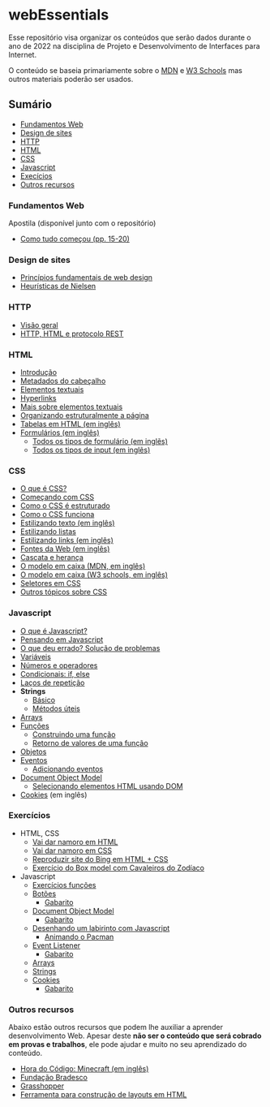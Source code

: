 # webEssentials

Esse repositório visa organizar os conteúdos que serão dados durante o ano de 2022 na disciplina de Projeto e 
Desenvolvimento de Interfaces para Internet.

O conteúdo se baseia primariamente sobre o [MDN](https://developer.mozilla.org/pt-BR/) e 
[W3 Schools](https://www.w3schools.com) mas outros materiais poderão ser usados.

## Sumário

* [Fundamentos Web](#fundamentos-web)
* [Design de sites](#design-de-sites)
* [HTTP](#http)
* [HTML](#html)
* [CSS](#css)
* [Javascript](#javascript)
* [Execícios](#exercícios)
* [Outros recursos](#outros-recursos)

### Fundamentos Web

Apostila (disponível junto com o repositório)

* <a href="fundamentos_desenvolvimento_web (pronatec).pdf#page=15">Como tudo começou (pp. 15-20)</a>

### Design de sites

* [Princípios fundamentais de web design](https://desenvolvimentoparaweb.com/ux/4-principios-fundamentais-design/)
* [Heurísticas de Nielsen](https://brasil.uxdesign.cc/10-heur%C3%ADsticas-de-nielsen-para-o-design-de-interface-58d782821840)

### HTTP

* [Visão geral](https://developer.mozilla.org/pt-BR/docs/Web/HTTP/Overview)
* [HTTP, HTML e protocolo REST](https://tableless.com.br/o-grande-desencontro-http-com-o-html/)

### HTML

* [Introdução](https://developer.mozilla.org/pt-BR/docs/Learn/HTML/Introduction_to_HTML/Getting_started)
* [Metadados do cabeçalho](https://developer.mozilla.org/pt-BR/docs/Learn/HTML/Introduction_to_HTML/The_head_metadata_in_HTML)
* [Elementos textuais](https://developer.mozilla.org/pt-BR/docs/Learn/HTML/Introduction_to_HTML/HTML_text_fundamentals)
* [Hyperlinks](https://developer.mozilla.org/pt-BR/docs/Learn/HTML/Introduction_to_HTML/Creating_hyperlinks)
* [Mais sobre elementos textuais](https://developer.mozilla.org/pt-BR/docs/Learn/HTML/Introduction_to_HTML/Advanced_text_formatting)
* [Organizando estruturalmente a página](https://developer.mozilla.org/pt-BR/docs/Learn/HTML/Introduction_to_HTML/Document_and_website_structure)
* [Tabelas em HTML (em inglês)](https://developer.mozilla.org/en-US/docs/Learn/HTML/Tables/Basics)
* [Formulários (em inglês)](https://www.w3schools.com/html/html_forms.asp)
    * [Todos os tipos de formulário (em inglẽs)](https://www.w3schools.com/html/html_form_elements.asp)
    * [Todos os tipos de input (em inglẽs)](https://www.w3schools.com/html/html_form_input_types.asp)

### CSS

* [O que é CSS?](https://developer.mozilla.org/pt-BR/docs/Learn/CSS/First_steps/What_is_CSS)
* [Começando com CSS](https://developer.mozilla.org/pt-BR/docs/Learn/CSS/First_steps/Getting_started)
* [Como o CSS é estruturado](https://developer.mozilla.org/pt-BR/docs/Learn/CSS/First_steps/How_CSS_is_structured)
* [Como o CSS funciona](https://developer.mozilla.org/pt-BR/docs/Learn/CSS/First_steps/How_CSS_works)
* [Estilizando texto (em inglês)](https://developer.mozilla.org/en-US/docs/Learn/CSS/Styling_text/Fundamentals)
* [Estilizando listas](https://developer.mozilla.org/pt-BR/docs/Learn/CSS/Styling_text/Styling_lists)
* [Estilizando links (em inglês)](https://developer.mozilla.org/en-US/docs/Learn/CSS/Styling_text/Styling_links)
* [Fontes da Web (em inglês)](https://developer.mozilla.org/en-US/docs/Learn/CSS/Styling_text/Web_fonts)
* [Cascata e herança](https://developer.mozilla.org/pt-BR/docs/Learn/CSS/Building_blocks/Cascade_and_inheritance)
* [O modelo em caixa (MDN, em inglês)](https://developer.mozilla.org/pt-BR/docs/Learn/CSS/Building_blocks/The_box_model)
* [O modelo em caixa (W3 schools, em inglês)](https://www.w3schools.com/css/css_boxmodel.asp)
* [Seletores em CSS](https://developer.mozilla.org/pt-BR/docs/Learn/CSS/Building_blocks/Selectors)
* [Outros tópicos sobre CSS](https://developer.mozilla.org/pt-BR/docs/Learn/CSS/Building_blocks)

### Javascript

* [O que é Javascript?](https://developer.mozilla.org/pt-BR/docs/Learn/JavaScript/First_steps/What_is_JavaScript)
* [Pensando em Javascript](https://developer.mozilla.org/pt-BR/docs/Learn/JavaScript/First_steps/A_first_splash)
* [O que deu errado? Solução de problemas](https://developer.mozilla.org/pt-BR/docs/Learn/JavaScript/First_steps/What_went_wrong)
* [Variáveis](https://developer.mozilla.org/pt-BR/docs/Learn/JavaScript/First_steps/Variables)
* [Números e operadores](https://developer.mozilla.org/pt-BR/docs/Learn/JavaScript/First_steps/Math)
* [Condicionais: if, else](https://developer.mozilla.org/pt-BR/docs/Learn/JavaScript/Building_blocks/conditionals)
* [Laços de repetição](https://developer.mozilla.org/pt-BR/docs/Learn/JavaScript/Building_blocks/Looping_code)
* **Strings**
  * [Básico](https://developer.mozilla.org/pt-BR/docs/Learn/JavaScript/First_steps/Strings)
  * [Métodos úteis](https://developer.mozilla.org/pt-BR/docs/Learn/JavaScript/First_steps/Useful_string_methods)
* [Arrays](https://developer.mozilla.org/pt-BR/docs/Learn/JavaScript/First_steps/Arrays)
* [Funções](https://developer.mozilla.org/pt-BR/docs/Learn/JavaScript/Building_blocks/Functions)
  * [Construindo uma função](https://developer.mozilla.org/pt-BR/docs/Learn/JavaScript/Building_blocks/Build_your_own_function)
  * [Retorno de valores de uma função](https://developer.mozilla.org/pt-BR/docs/Learn/JavaScript/Building_blocks/Return_values)
* [Objetos](https://developer.mozilla.org/pt-BR/docs/Learn/JavaScript/Objects/Basics)
* [Eventos](https://developer.mozilla.org/pt-BR/docs/Learn/JavaScript/Building_blocks/Events)
  * [Adicionando eventos](https://developer.mozilla.org/pt-BR/docs/Web/API/EventTarget/addEventListener)
* [Document Object Model](https://developer.mozilla.org/pt-BR/docs/Web/API/Document_Object_Model/Introduction)
  * [Selecionando elementos HTML usando DOM](https://developer.mozilla.org/en-US/docs/Web/API/Document_object_model/Locating_DOM_elements_using_selectors)
* [Cookies](https://www.w3schools.com/js/js_cookies.asp) (em inglês)

### Exercícios

* HTML, CSS
    * [Vai dar namoro em HTML](atividades/html_css/reproduzir_markdown.md)
    * [Vai dar namoro em CSS](atividades/html_css/markdown_v2.md)
    * [Reproduzir site do Bing em HTML + CSS](atividades/html_css/reproduzir_bing.md)
    * [Exercício do Box model com Cavaleiros do Zodíaco](atividades/html_css/box_model.md)
* Javascript
  * [Exercícios funções](atividades/javascript/functions/funcoes.md)
  * [Botões](atividades/javascript/functions/botoes.md)
    * [Gabarito](atividades/javascript/functions/botoes.html)
  * [Document Object Model](atividades/javascript/functions/dom.md)
    * [Gabarito](atividades/javascript/functions/gabarito_dom.md)
  * [Desenhando um labirinto com Javascript](atividades/javascript/canvas/labirinto.html)
    * [Animando o Pacman](atividades/javascript/canvas/labirinto_v2.html)
  * [Event Listener](atividades/javascript/functions/event_listener.md)
    * [Gabarito](atividades/javascript/functions/event_listener.html)
  * [Arrays](atividades/javascript/functions/arrays.md)
  * [Strings](atividades/javascript/functions/strings.md)
  * [Cookies](atividades/javascript/cookies/cookies_pt_1.md)
    * [Gabarito](atividades/javascript/cookies/cookies_pt_1.html)
  

### Outros recursos

Abaixo estão outros recursos que podem lhe auxiliar a aprender desenvolvimento Web. Apesar deste **não ser o conteúdo 
que será cobrado em provas e trabalhos**, ele pode ajudar e muito no seu aprendizado do conteúdo.

* [Hora do Código: Minecraft (em inglês)](https://code.org/minecraft)
* [Fundação Bradesco](https://www.ev.org.br/areas-de-interesse/tecnologia)
* [Grasshopper](https://grasshopper.app/pt_br/)
* [Ferramenta para construção de layouts em HTML](https://www.layoutit.com/build)
